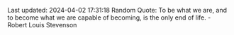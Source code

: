 Last updated: 2024-04-02 17:31:18
Random Quote: To be what we are, and to become what we are capable of becoming, is the only end of life. - Robert Louis Stevenson